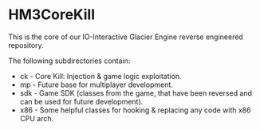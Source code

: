 HM3CoreKill
============

This is the core of our IO-Interactive Glacier Engine reverse engineered repository.

The following subdirectories contain:

 * ck  - Core Kill: Injection & game logic exploitation.
 * mp  - Future base for multiplayer development.
 * sdk - Game SDK (classes from the game, that have been reversed and can be used for future development).
 * x86 - Some helpful classes for hooking & replacing any code with x86 CPU arch.

